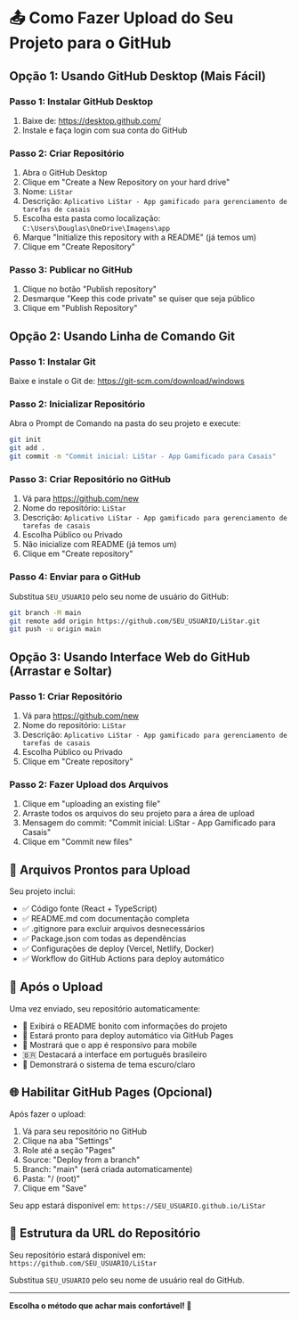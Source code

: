 # 📤 Como Fazer Upload do Seu Projeto para o GitHub

## Opção 1: Usando GitHub Desktop (Mais Fácil)

### Passo 1: Instalar GitHub Desktop
1. Baixe de: https://desktop.github.com/
2. Instale e faça login com sua conta do GitHub

### Passo 2: Criar Repositório
1. Abra o GitHub Desktop
2. Clique em "Create a New Repository on your hard drive"
3. Nome: `LiStar`
4. Descrição: `Aplicativo LiStar - App gamificado para gerenciamento de tarefas de casais`
5. Escolha esta pasta como localização: `C:\Users\Douglas\OneDrive\Imagens\app`
6. Marque "Initialize this repository with a README" (já temos um)
7. Clique em "Create Repository"

### Passo 3: Publicar no GitHub
1. Clique no botão "Publish repository"
2. Desmarque "Keep this code private" se quiser que seja público
3. Clique em "Publish Repository"

## Opção 2: Usando Linha de Comando Git

### Passo 1: Instalar Git
Baixe e instale o Git de: https://git-scm.com/download/windows

### Passo 2: Inicializar Repositório
Abra o Prompt de Comando na pasta do seu projeto e execute:
```bash
git init
git add .
git commit -m "Commit inicial: LiStar - App Gamificado para Casais"
```

### Passo 3: Criar Repositório no GitHub
1. Vá para https://github.com/new
2. Nome do repositório: `LiStar`
3. Descrição: `Aplicativo LiStar - App gamificado para gerenciamento de tarefas de casais`
4. Escolha Público ou Privado
5. Não inicialize com README (já temos um)
6. Clique em "Create repository"

### Passo 4: Enviar para o GitHub
Substitua `SEU_USUARIO` pelo seu nome de usuário do GitHub:
```bash
git branch -M main
git remote add origin https://github.com/SEU_USUARIO/LiStar.git
git push -u origin main
```

## Opção 3: Usando Interface Web do GitHub (Arrastar e Soltar)

### Passo 1: Criar Repositório
1. Vá para https://github.com/new
2. Nome do repositório: `LiStar`
3. Descrição: `Aplicativo LiStar - App gamificado para gerenciamento de tarefas de casais`
4. Escolha Público ou Privado
5. Clique em "Create repository"

### Passo 2: Fazer Upload dos Arquivos
1. Clique em "uploading an existing file"
2. Arraste todos os arquivos do seu projeto para a área de upload
3. Mensagem do commit: "Commit inicial: LiStar - App Gamificado para Casais"
4. Clique em "Commit new files"

## 📁 Arquivos Prontos para Upload

Seu projeto inclui:
- ✅ Código fonte (React + TypeScript)
- ✅ README.md com documentação completa
- ✅ .gitignore para excluir arquivos desnecessários
- ✅ Package.json com todas as dependências
- ✅ Configurações de deploy (Vercel, Netlify, Docker)
- ✅ Workflow do GitHub Actions para deploy automático

## 🚀 Após o Upload

Uma vez enviado, seu repositório automaticamente:
- 📖 Exibirá o README bonito com informações do projeto
- 🚀 Estará pronto para deploy automático via GitHub Pages
- 📱 Mostrará que o app é responsivo para mobile
- 🇧🇷 Destacará a interface em português brasileiro
- 🌙 Demonstrará o sistema de tema escuro/claro

## 🌐 Habilitar GitHub Pages (Opcional)

Após fazer o upload:
1. Vá para seu repositório no GitHub
2. Clique na aba "Settings"
3. Role até a seção "Pages"
4. Source: "Deploy from a branch"
5. Branch: "main" (será criada automaticamente)
6. Pasta: "/ (root)"
7. Clique em "Save"

Seu app estará disponível em: `https://SEU_USUARIO.github.io/LiStar`

## 🔗 Estrutura da URL do Repositório

Seu repositório estará disponível em:
`https://github.com/SEU_USUARIO/LiStar`

Substitua `SEU_USUARIO` pelo seu nome de usuário real do GitHub.

---

**Escolha o método que achar mais confortável! 🎉**